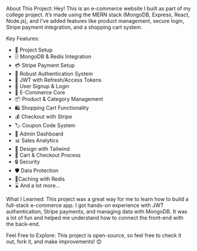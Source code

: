 About This Project:
Hey! This is an e-commerce website I built as part of my college project. It’s made using the MERN stack (MongoDB, Express, React, Node.js), and I’ve added features like product management, secure login, Stripe payment integration, and a shopping cart system.

Key Features:
-   🚀 Project Setup
-   🗄️ MongoDB & Redis Integration
-   💳 Stripe Payment Setup
-   🔐 Robust Authentication System
-   🔑 JWT with Refresh/Access Tokens
-   📝 User Signup & Login
-   🛒 E-Commerce Core
-   📦 Product & Category Management
-   🛍️ Shopping Cart Functionality
-   💰 Checkout with Stripe
-   🏷️ Coupon Code System
-   👑 Admin Dashboard
-   📊 Sales Analytics
-   🎨 Design with Tailwind
-   🛒 Cart & Checkout Process
-   🔒 Security
-   🛡️ Data Protection
-   🚀Caching with Redis
-   ⌛ And a lot more...

What I Learned:
This project was a great way for me to learn how to build a full-stack e-commerce app. I got hands-on experience with JWT authentication, Stripe payments, and managing data with MongoDB. It was a lot of fun and helped me understand how to connect the front-end with the back-end.

Feel Free to Explore:
This project is open-source, so feel free to check it out, fork it, and make improvements! 😊

